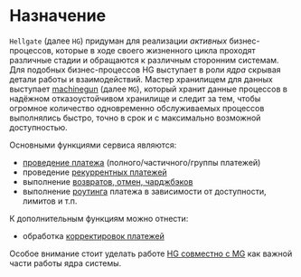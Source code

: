 # Назначение

`Hellgate` (далее `HG`) придуман для реализации _активных_ бизнес-процессов, которые в ходе 
своего жизненного цикла проходят различные стадии и обращаются к различным сторонним системам. 
Для подобных бизнес-процессов HG выступает в роли _ядра_ скрывая детали работы и взаимодействий. 
Мастер хранилищем для данных выступает [machinegun](/docs/machinegun/overview.md) (далее `MG`), 
который хранит данные процессов в надёжном отказоустойчивом хранилище и следит за тем, чтобы 
огромное количество одновременно обслуживаемых процессов выполнялись быстро, точно в срок 
и с максимально возможной доступностью.


Основными функциями сервиса являются:
- [проведение платежа](payment-workflow.md) (полного/частичного/группы платежей)
- проведение [рекуррентных платежей](recurrent-payment-workflow.md)
- выполнение [возвратов, отмен, чарджбэков](refund-cancel-chargeback-workflow.md)
- выполнение [роутинга](routing-workflow.md) платежа в зависимости от доступности, лимитов и т.п.

К дополнительным функциям можно отнести:
- обработка [корректировок платежей](adjustment-workflow.md)

Особое внимание стоит уделать работе [HG совместно с MG]() как важной части работы ядра системы.